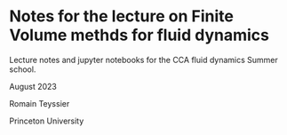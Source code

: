 # Notes for the lecture on Finite Volume methds for fluid dynamics
Lecture notes and jupyter notebooks for the CCA fluid dynamics Summer school.

August 2023

Romain Teyssier

Princeton University


